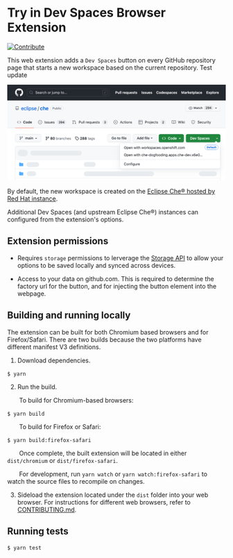 # Try in Dev Spaces Browser Extension
[![Contribute](https://www.eclipse.org/che/contribute.svg)](https://workspaces.openshift.com#https://github.com/redhat-developer/try-in-dev-spaces-browser-extension)

This web extension adds a `Dev Spaces` button on every GitHub repository page that starts a new workspace based on the current repository. Test update 

![GitHub button example](./images/readme/github-button-example.png)

By default, the new workspace is created on the [Eclipse Che® hosted by Red Hat instance](https://developers.redhat.com/developer-sandbox/ide).

Additional Dev Spaces (and upstream Eclipse Che®) instances can configured from the extension's options.

## Extension permissions

 - Requires `storage` permissions to lerverage the [Storage API](https://developer.chrome.com/docs/extensions/reference/storage/) to allow your options to be saved locally and synced across devices.

 - Access to your data on github.com. This is required to determine the factory url for the button, and for injecting the button element into the webpage.

## Building and running locally

The extension can be built for both Chromium based browsers and for Firefox/Safari.
There are two builds because the two platforms have different manifest V3 definitions.

1. Download dependencies.
```
$ yarn
```

2. Run the build.

&nbsp;&nbsp;&nbsp;&nbsp;&nbsp;&nbsp;
To build for Chromium-based browsers:
```
$ yarn build
```
&nbsp;&nbsp;&nbsp;&nbsp;&nbsp;&nbsp;
To build for Firefox or Safari:
```
$ yarn build:firefox-safari
```
&nbsp;&nbsp;&nbsp;&nbsp;&nbsp;&nbsp;
Once complete, the built extension will be located in either `dist/chromium` or `dist/firefox-safari`.

&nbsp;&nbsp;&nbsp;&nbsp;&nbsp;&nbsp;
For development, run `yarn watch` or `yarn watch:firefox-safari` to watch the source files to recompile on changes.

3. Sideload the extension located under the `dist` folder into your web browser.
For instructions for different web browsers, refer to [CONTRIBUTING.md](./CONTRIBUTING.md).

## Running tests
```
$ yarn test
```
